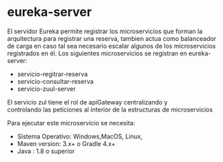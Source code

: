 # eureka-server
El servidor Eureka permite registrar los microservicios que forman la arquitectura para registrar una reserva, tambien actua como balanceador de carga en caso tal sea necesario escalar algunos de los microservicios registrados en él.
Los siguientes microservicios se registran en eureka-server:  

* servicio-regitrar-reserva 
* servicio-consultar-reserva
* servicio-zuul-server

El servicio zul tiene el rol de apiGateway centralizando y  
controlando las peticiones al interior de la estructuras de microservicios  

Para ejecutar este microservicio se necesita:  
* Sistema Operativo: Windows,MacOS, Linux,
* Maven version: 3.x+ o Gradle 4.x+
* Java : 1.8 o superior
